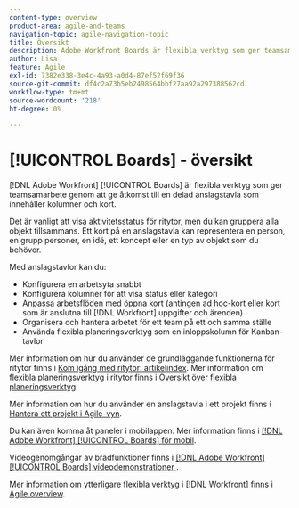 ```yaml
---
content-type: overview
product-area: agile-and-teams
navigation-topic: agile-navigation-topic
title: Översikt
description: Adobe Workfront Boards är flexibla verktyg som ger teamsamarbete genom att ge åtkomst till en delad anslagstavla som innehåller kolumner och kort.
author: Lisa
feature: Agile
exl-id: 7382e338-3e4c-4a93-a0d4-87ef52f69f36
source-git-commit: df4c2a73b5eb2498564bbf27aa92a297388562cd
workflow-type: tm+mt
source-wordcount: '218'
ht-degree: 0%

---
```


# [!UICONTROL Boards] - översikt

[!DNL Adobe Workfront] [!UICONTROL Boards] är flexibla verktyg som ger teamsamarbete genom att ge åtkomst till en delad anslagstavla som innehåller kolumner och kort.

Det är vanligt att visa aktivitetsstatus för ritytor, men du kan gruppera alla objekt tillsammans. Ett kort på en anslagstavla kan representera en person, en grupp personer, en idé, ett koncept eller en typ av objekt som du behöver.

Med anslagstavlor kan du:

* Konfigurera en arbetsyta snabbt
* Konfigurera kolumner för att visa status eller kategori
* Anpassa arbetsflöden med öppna kort (antingen ad hoc-kort eller kort som är anslutna till [!DNL Workfront] uppgifter och ärenden)
* Organisera och hantera arbetet för ett team på ett och samma ställe
* Använda flexibla planeringsverktyg som en inloppskolumn för Kanban-tavlor

Mer information om hur du använder de grundläggande funktionerna för ritytor finns i [Kom igång med ritytor: artikelindex](../agile/get-started-with-boards/get-started-with-boards.md). Mer information om flexibla planeringsverktyg i ritytor finns i [Översikt över flexibla planeringsverktyg](/help/quicksilver/agile/use-boards-agile-planning-tools/agile-planning-tools-overview.md).

Mer information om hur du använder en anslagstavla i ett projekt finns i [Hantera ett projekt i Agile-vyn](/help/quicksilver/manage-work/projects/manage-projects/manage-projects-in-agile-view.md).

Du kan även komma åt paneler i mobilappen. Mer information finns i [[!DNL Adobe Workfront] [!UICONTROL Boards] för mobil](/help/quicksilver/workfront-basics/mobile-apps/using-the-workfront-mobile-app/mobile-boards.md).

Videogenomgångar av brädfunktioner finns i [[!DNL Adobe Workfront] [!UICONTROL Boards] videodemonstrationer ](/help/quicksilver/agile/get-started-with-boards/boards-video-demonstrations.md).

Mer information om ytterligare flexibla verktyg i [!DNL Workfront] finns i [Agile overview](../agile/agile-overview.md).
